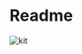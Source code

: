 # Readme
![kit](https://external-content.duckduckgo.com/iu/?u=http%3A%2F%2F4.bp.blogspot.com%2F-6Gur5leMULA%2FUW7clZ7VTLI%2FAAAAAAAAhxI%2FYEN6kYrK20Y%2Fs1600%2Ffunny-cat-pictures-046-019.jpg&f=1&nofb=1&ipt=c2338f35a416d5b8d5949a5037077510b62744027774f67dc537fc4116d06063&ipo=images)
